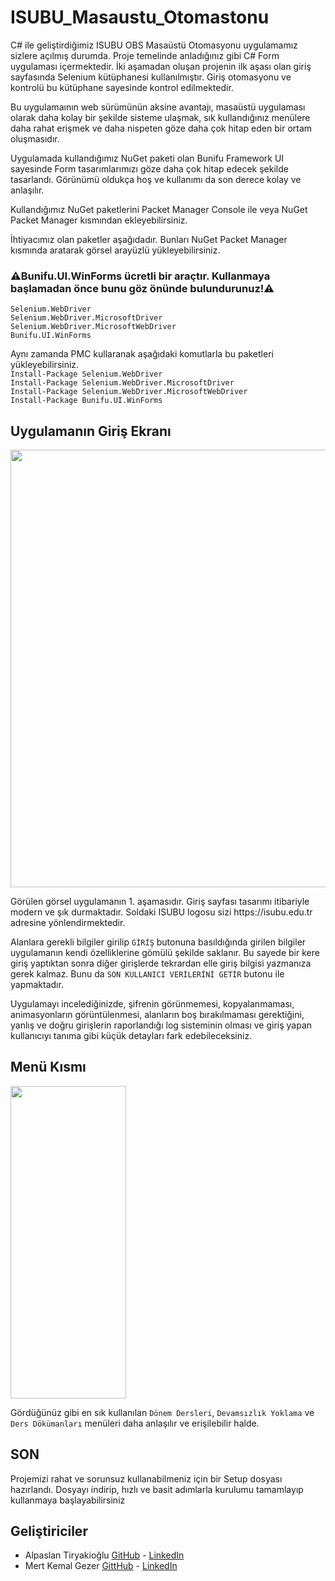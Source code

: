 # ISUBU_Masaustu_Otomastonu

<p>C# ile geliştirdiğimiz ISUBU OBS Masaüstü Otomasyonu uygulamamız sizlere açılmış durumda. 
Proje temelinde anladığınız gibi C# Form uygulaması içermektedir. İki aşamadan oluşan projenin ilk aşası olan giriş sayfasında Selenium kütüphanesi kullanılmıştır. Giriş otomasyonu ve kontrolü bu kütüphane sayesinde kontrol edilmektedir.</p>

<p>Bu uygulamaının web sürümünün aksine avantajı, masaüstü uygulaması olarak daha kolay bir şekilde sisteme ulaşmak, sık kullandığınız menülere daha rahat erişmek ve daha nispeten göze daha çok hitap eden bir ortam oluşmasıdır.</p>

<p>Uygulamada kullandığımız NuGet paketi olan Bunifu Framework UI sayesinde Form tasarımlarımızı göze daha çok hitap edecek şekilde tasarlandı. Görünümü oldukça hoş ve kullanımı da son derece kolay ve anlaşılır.</p>

<p>Kullandığımız NuGet paketlerini Packet Manager Console ile veya NuGet Packet Manager kısmından ekleyebilirsiniz.</p>
<p>İhtiyacımız olan paketler aşağıdadır. Bunları NuGet Packet Manager kısmında aratarak görsel arayüzlü yükleyebilirsiniz.</p>
<p><h3>⚠️Bunifu.UI.WinForms ücretli bir araçtır. Kullanmaya başlamadan önce bunu göz önünde bulundurunuz!⚠️</h3></p>
<p><code>Selenium.WebDriver</code><br>
<code>Selenium.WebDriver.MicrosoftDriver</code><br>
<code>Selenium.WebDriver.MicrosoftWebDriver</code><br>
<code>Bunifu.UI.WinForms</code></p>

<p>Aynı zamanda PMC kullaranak aşağıdaki komutlarla bu paketleri yükleyebilirsiniz.<br>
<code>Install-Package Selenium.WebDriver</code><br>
<code>Install-Package Selenium.WebDriver.MicrosoftDriver</code><br>
<code>Install-Package Selenium.WebDriver.MicrosoftWebDriver</code><br>
<code>Install-Package Bunifu.UI.WinForms</code></p>

<h2>Uygulamanın Giriş Ekranı</h2>
<img src="https://github.com/alpaslan64/ISUBU_Masaustu_Otomastonu/assets/75975892/fdd48c0b-9d7f-49e2-bc8a-2e4302a20c41" width="700">
<p>Görülen görsel uygulamanın 1. aşamasıdır. Giriş sayfası tasarımı itibariyle modern ve şık durmaktadır. Soldaki ISUBU logosu sizi https://isubu.edu.tr adresine yönlendirmektedir.</p>
<p>Alanlara gerekli bilgiler girilip <code>GİRİŞ</code> butonuna basıldığında girilen bilgiler uygulamanın kendi özelliklerine gömülü şekilde saklanır. Bu sayede bir kere giriş yaptıktan sonra diğer girişlerde tekrardan elle giriş bilgisi yazmanıza gerek kalmaz. Bunu da <code>SON KULLANICI VERİLERİNİ GETİR</code> butonu ile yapmaktadır.</p>
<p>Uygulamayı incelediğinizde, şifrenin görünmemesi, kopyalanmaması, animasyonların görüntülenmesi, alanların boş bırakılmaması gerektiğini, yanlış ve doğru girişlerin raporlandığı log sisteminin olması ve giriş yapan kullanıcıyı tanıma gibi küçük detayları fark edebileceksiniz.</p>

<h2>Menü Kısmı</h2>
<img src="https://github.com/alpaslan64/ISUBU_Masaustu_Otomastonu/assets/75975892/3615fc8f-7ce2-4383-834c-127c89acdbe5" src="" width="185" height="500">
<p>Gördüğünüz gibi en sık kullanılan <code>Dönem Dersleri</code>, <code>Devamsızlık Yoklama</code> ve <code>Ders Dökümanları</code> menüleri daha anlaşılır ve erişilebilir halde.</p>

<h2>SON</h2>
<p>Projemizi rahat ve sorunsuz kullanabilmeniz için bir Setup dosyası hazırlandı. Dosyayı indirip, hızlı ve basit adımlarla kurulumu tamamlayıp kullanmaya başlayabilirsiniz</p>

<h2>Geliştiriciler</h2>
<ul>
    <li>Alpaslan Tiryakioğlu <a href="https://github.com/alpaslan64" target="_blank"> GitHub</a> - <a href="https://www.linkedin.com/in/alpaslan-tiryakio%C4%9Flu-344867257/" target="_blank"> LinkedIn</a></li>
    <li>Mert Kemal Gezer <a href="https://github.com/M3rtK4" target="_blank"> GittHub</a> - <a href="https://www.linkedin.com/in/mert-kemal-gezer-796270261/" target="_blank">LinkedIn</li>
</ul>
